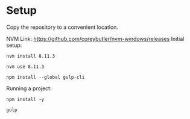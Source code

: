 # Setup

Copy the repository to a convenient location.

NVM Link: https://github.com/coreybutler/nvm-windows/releases
Initial setup:
```
nvm install 8.11.3
```
```
nvm use 8.11.3
```
```
npm install --global gulp-cli
```

Running a project:
```
npm install -y
```
```
gulp
```